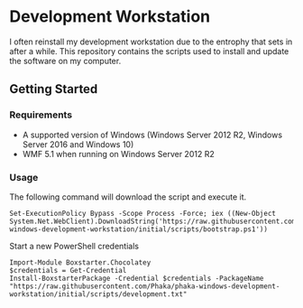 # Development Workstation

I often reinstall my development workstation due to the entrophy that sets in after a while.  This repository contains the scripts used to install and update the software on my computer. 

## Getting Started

### Requirements

- A supported version of Windows (Windows Server 2012 R2, Windows Server 2016 and Windows 10)
- WMF 5.1 when running on Windows Server 2012 R2

### Usage

The following command will download the script and execute it.

```
Set-ExecutionPolicy Bypass -Scope Process -Force; iex ((New-Object System.Net.WebClient).DownloadString('https://raw.githubusercontent.com/Phaka/phaka-windows-development-workstation/initial/scripts/bootstrap.ps1'))
```

Start a new PowerShell credentials

```
Import-Module Boxstarter.Chocolatey
$credentials = Get-Credential
Install-BoxstarterPackage -Credential $credentials -PackageName "https://raw.githubusercontent.com/Phaka/phaka-windows-development-workstation/initial/scripts/development.txt"
```
